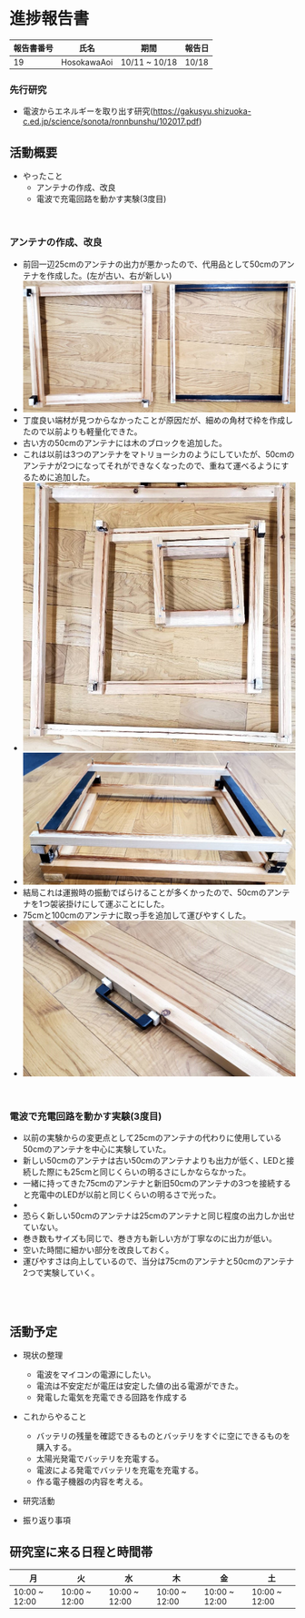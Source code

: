 # 進捗報告書

報告書番号 | 氏名   | 期間         | 報告日
----- | ---- | ---------- | ---
19    | HosokawaAoi | 10/11 ~ 10/18 | 10/18

### 先行研究
  - 電波からエネルギーを取り出す研究(https://gakusyu.shizuoka-c.ed.jp/science/sonota/ronnbunshu/102017.pdf)

## 活動概要

- やったこと
  - アンテナの作成、改良
  - 電波で充電回路を動かす実験(3度目)
  
<br />

### アンテナの作成、改良
  - 前回一辺25cmのアンテナの出力が悪かったので、代用品として50cmのアンテナを作成した。(左が古い、右が新しい)
  - ![画像1](画像/画像19/画像1.jpg)
  - 丁度良い端材が見つからなかったことが原因だが、細めの角材で枠を作成したので以前よりも軽量化できた。
  - 古い方の50cmのアンテナには木のブロックを追加した。
  - これは以前は3つのアンテナをマトリョーシカのようにしていたが、50cmのアンテナが2つになってそれができなくなったので、重ねて運べるようにするために追加した。
  - ![画像2](画像/画像19/画像2.jpg)
  - ![画像3](画像/画像19/画像3.jpg)
  - 結局これは運搬時の振動でばらけることが多くかったので、50cmのアンテナを1つ袈裟掛けにして運ぶことにした。
  - 75cmと100cmのアンテナに取っ手を追加して運びやすくした。
  - ![画像4](画像/画像19/画像4.jpg)


<br />
  
### 電波で充電回路を動かす実験(3度目)
  - 以前の実験からの変更点として25cmのアンテナの代わりに使用している50cmのアンテナを中心に実験していた。
  - 新しい50cmのアンテナは古い50cmのアンテナよりも出力が低く、LEDと接続した際にも25cmと同じくらいの明るさにしかならなかった。
  - 一緒に持ってきた75cmのアンテナと新旧50cmのアンテナの3つを接続すると充電中のLEDが以前と同じくらいの明るさで光った。
  - 
  - 恐らく新しい50cmのアンテナは25cmのアンテナと同じ程度の出力しか出せていない。
  - 巻き数もサイズも同じで、巻き方も新しい方が丁寧なのに出力が低い。
  - 空いた時間に細かい部分を改良しておく。
  - 運びやすさは向上しているので、当分は75cmのアンテナと50cmのアンテナ2つで実験していく。

  




<br />



<br />
 




## 活動予定
- 現状の整理
  - 電波をマイコンの電源にしたい。
  - 電流は不安定だが電圧は安定した値の出る電源ができた。
  - 発電した電気を充電できる回路を作成する

- これからやること
  - バッテリの残量を確認できるものとバッテリをすぐに空にできるものを購入する。
  - 太陽光発電でバッテリを充電する。
  - 電波による発電でバッテリを充電を充電する。
  - 作る電子機器の内容を考える。



- 研究活動 
- 振り返り事項


## 研究室に来る日程と時間帯

月             | 火             | 水             | 木             | 金             | 土
------------- | ------------- | ------------- | ------------- | ------------- | -------------
10:00 ~ 12:00 | 10:00 ~ 12:00 | 10:00 ~ 12:00 | 10:00 ~ 12:00 | 10:00 ~ 12:00 | 10:00 ~ 12:00
